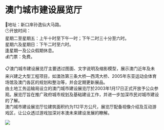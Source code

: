 # 澳门城市建设展览厅  
📍地址：新口岸孙逸仙大马路。  
🕛开放时间：  
星期二至星期五：上午十时至下午一时；下午二时三十分至六时。  
星期六及星期日：下午二时至六时。  
逢星期一及公众假期休息。  
💰门票：免费。  

📋澳门城市建设展览厅主要透过图面、文字说明及缩影模型，展示澳门近年及未来兴建之大型工程项目，如澳氹第三条大桥—西湾大桥、2005年东亚运动会体育场馆及澳门各区的规划和整治等，并会定期更新展品。  
由土地工务运输局设立的澳门城市建设展览厅於2003年1月17日正式开放予公众参观。展览厅旨在推广政府城市规划及基础建设工作，并进一步加深市民对城市建设的了解。  
澳门城市建设展览厅位建筑面积约为112平方公尺，展览厅配备视像介绍及互动游戏区，让公众透过游戏加深对本澳未来建设发展的瞭解。  

![](https://raw.gitmirror.com/szqq0512/Pic/main/img/202201212156249.png)  
